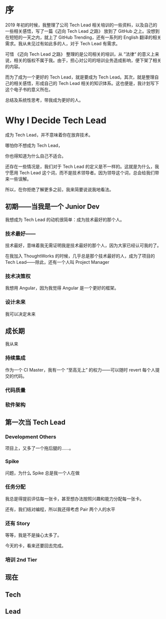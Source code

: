 # 序

2019 年初的时候，我整理了公司 Tech Lead 相关培训的一些资料，以及自己的一些相关感悟，写了一篇《迈向 Tech Lead 之路》 放到了 GitHub 之上。没想到在短短的一天之内，就上了 GitHub Trending，还有一系列的 English 翻译的相关需求。我从未见过有如此多的人，对于 Tech Lead 有需求。

可惜 《迈向 Tech Lead 之路》 整理的是公司相关的培训，从 ”法律“ 的意义上来说，相关的版权不属于我。由于，担心对公司的培训业务造成影响，便下架了相关的内容。

而为了成为一个更好的 Tech Lead，就是要成为 Tech Lead。其次，就是整理自己的相关感悟，形成自己的 Tech Lead 相关的知识体系。这也便是，我计划写下这个电子书的意义所在。

总结及系统性思考，带我成为更好的人。

# Why I Decide Tech Lead

成为 Tech Lead，并不意味着你在放弃技术。

哪怕你不想成为 Tech Lead，

你也得知道为什么自己不适合。

还存在一些情况是，我们对于 Tech Lead 的定义是不一样的。这就是为什么，我宁愿用 Tech Lead 这个词，而不是技术领导者。因为领导这个词，总会给我们带来一些误解。

所以，在你拒绝了解更多之前，我来简要说说我地看法。

## 初期——当我是一个 Junior Dev

我想成为 Tech Lead 的动机很简单：成为技术最好的那个人。

### 技术最好——

技术最好，意味着我无需证明我是技术最好的那个人，因为大家已经认可我的了。

在我加入 ThoughtWorks 的时候，几乎总是那个技术最好的人，成为了项目的 Tech Lead——除此，还有一个人叫 Project Manager


### 技术决策权

我想用 Angular，因为我觉得 Angular 是一个更好的框架。



### 设计未来


我可以决定未来


## 成长期

我从来


### 持续集成

作为一个 CI Master，我有一个 “至高无上” 的权力——可以随时 revert 每个人提交的代码。

### 代码质量

### 软件架构


## 第一次当 Tech Lead


### Development Others

项目上，又多了一个拖后腿的……。

### Spike


问题，为什么 Spike 总是我一个人在做

### 任务分配

我总是得提前评估每一张卡，甚至想办法按照兴趣和能力分配每一张卡。

还有，我们结对编程，所以我还得考虑 Pair 两个人的水平


### 还有 Story

等等，我是不是操心太多了。

今天的卡，看来还要回去完成。

### 培训 2nd Tier

## 现在


## Tech


## Lead

